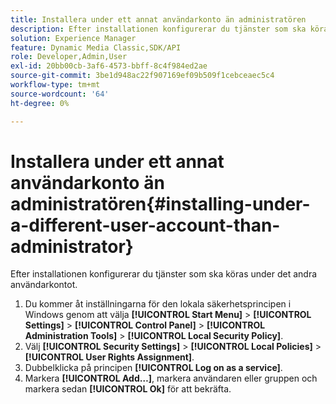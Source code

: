 ```yaml
---
title: Installera under ett annat användarkonto än administratören
description: Efter installationen konfigurerar du tjänster som ska köras under det andra användarkontot.
solution: Experience Manager
feature: Dynamic Media Classic,SDK/API
role: Developer,Admin,User
exl-id: 20bb00cb-3af6-4573-bbff-8c4f984ed2ae
source-git-commit: 3be1d948ac22f907169ef09b509f1cebceaec5c4
workflow-type: tm+mt
source-wordcount: '64'
ht-degree: 0%

---
```


# Installera under ett annat användarkonto än administratören{#installing-under-a-different-user-account-than-administrator}

Efter installationen konfigurerar du tjänster som ska köras under det andra användarkontot.

1. Du kommer åt inställningarna för den lokala säkerhetsprincipen i Windows genom att välja **[!UICONTROL Start Menu]** > **[!UICONTROL Settings]** > **[!UICONTROL Control Panel]** > **[!UICONTROL Administration Tools]** > **[!UICONTROL Local Security Policy]**.
1. Välj **[!UICONTROL Security Settings]** > **[!UICONTROL Local Policies]** > **[!UICONTROL User Rights Assignment]**.
1. Dubbelklicka på principen **[!UICONTROL Log on as a service]**.
1. Markera **[!UICONTROL Add…]**, markera användaren eller gruppen och markera sedan **[!UICONTROL Ok]** för att bekräfta.
